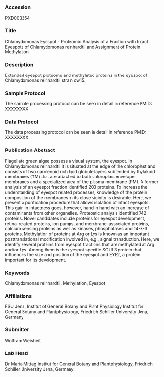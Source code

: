 ### Accession
PXD003254

### Title
Chlamydomonas Eyespot -  Proteomic Analysis of a Fraction with Intact Eyespots of Chlamydomonas reinhardtii and Assignment of Protein Methylation

### Description
Extended eyespot proteome and methylated proteins in the eyespot of Chlamydomonas reinhardtii strain cw15.

### Sample Protocol
The sample processing protocol can be seen in detail in reference PMID: XXXXXXXX

### Data Protocol
The data processing protocol can be seen in detail in reference PMID: XXXXXXXX

### Publication Abstract
Flagellate green algae possess a visual system, the eyespot. In Chlamydomonas reinhardtii it is situated at the edge of the chloroplast and consists of two carotenoid rich lipid globule layers subtended by thylakoid membranes (TM) that are attached to both chloroplast envelope membranes and a specialized area of the plasma membrane (PM). A former analysis of an eyespot fraction identified 203 proteins. To increase the understanding of eyespot related processes, knowledge of the protein composition of the membranes in its close vicinity is desirable. Here, we present a purification procedure that allows isolation of intact eyespots. This gain in intactness goes, however, hand in hand with an increase of contaminants from other organelles. Proteomic analysis identified 742 proteins. Novel candidates include proteins for eyespot development, retina-related proteins, ion pumps, and membrane-associated proteins, calcium sensing proteins as well as kinases, phosphatases and 14-3-3 proteins. Methylation of proteins at Arg or Lys is known as an important posttranslational modification involved in, e.g., signal transduction. Here, we identify several proteins from eyespot fractions that are methylated at Arg and/or Lys. Among them is the eyespot specific SOUL3 protein that influences the size and position of the eyespot and EYE2, a protein important for its development.

### Keywords
Chlamydomonas reinhardtii, Methylation, Eyespot

### Affiliations
FSU Jena, Institut of General Botany and Plant Physiology
Institut for General Botany and Plantphysiology, Friedrich Schiller University Jena, Germany

### Submitter
Wolfram Weisheit

### Lab Head
Dr Maria Mittag
Institut for General Botany and Plantphysiology, Friedrich Schiller University Jena, Germany


